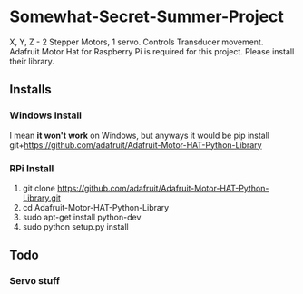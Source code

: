 # Somewhat-Secret-Summer-Project
X, Y, Z - 2 Stepper Motors, 1 servo. Controls Transducer movement.
Adafruit Motor Hat for Raspberry Pi is required for this project.
Please install their library.
## Installs
### Windows Install
I mean **it** **won't** **work** on Windows, but anyways it would be
pip install git+https://github.com/adafruit/Adafruit-Motor-HAT-Python-Library
### RPi Install
1. git clone https://github.com/adafruit/Adafruit-Motor-HAT-Python-Library.git
2. cd Adafruit-Motor-HAT-Python-Library
3. sudo apt-get install python-dev
4. sudo python setup.py install
## Todo
### Servo stuff
